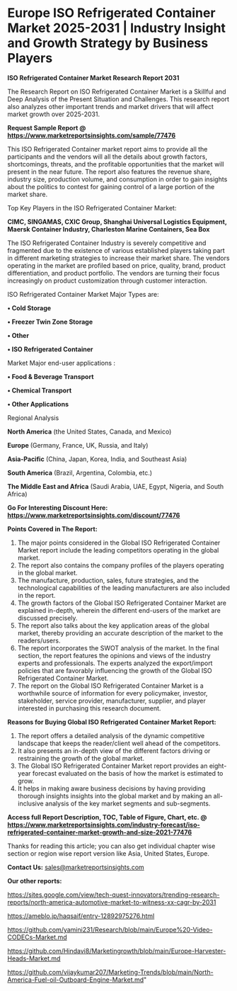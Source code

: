 # Europe ISO Refrigerated Container Market 2025-2031 | Industry Insight and Growth Strategy by Business Players

<strong>ISO Refrigerated Container Market Research Report 2031</strong>

The Research Report on ISO Refrigerated Container Market is a Skillful and Deep Analysis of the Present Situation and Challenges. This research report also analyzes other important trends and market drivers that will affect market growth over 2025-2031.

<strong>Request Sample Report @ <a href=https://www.marketreportsinsights.com/sample/77476>https://www.marketreportsinsights.com/sample/77476</a></strong>

This ISO Refrigerated Container market report aims to provide all the participants and the vendors will all the details about growth factors, shortcomings, threats, and the profitable opportunities that the market will present in the near future. The report also features the revenue share, industry size, production volume, and consumption in order to gain insights about the politics to contest for gaining control of a large portion of the market share.

Top Key Players in the ISO Refrigerated Container Market:

<strong>CIMC, SINGAMAS, CXIC Group, Shanghai Universal Logistics Equipment, Maersk Container Industry, Charleston Marine Containers, Sea Box</strong>

The ISO Refrigerated Container Industry is severely competitive and fragmented due to the existence of various established players taking part in different marketing strategies to increase their market share. The vendors operating in the market are profiled based on price, quality, brand, product differentiation, and product portfolio. The vendors are turning their focus increasingly on product customization through customer interaction.

ISO Refrigerated Container Market Major Types are:

<strong>• Cold Storage

• Freezer Twin Zone Storage

• Other

• ISO Refrigerated Container</strong>

Market Major end-user applications :

<strong>• Food & Beverage Transport

• Chemical Transport

• Other Applications</strong>

Regional Analysis

</u><strong><b>North America</b></strong> (the United States, Canada, and Mexico)

<strong><b>Europe </b></strong>(Germany, France, UK, Russia, and Italy)

<strong><b>Asia-Pacific</b></strong> (China, Japan, Korea, India, and Southeast Asia)

<strong><b>South America</b></strong> (Brazil, Argentina, Colombia, etc.)

<strong><b>The Middle East and Africa</b></strong> (Saudi Arabia, UAE, Egypt, Nigeria, and South Africa)

<strong>Go For Interesting Discount Here: <a href=https://www.marketreportsinsights.com/discount/77476>https://www.marketreportsinsights.com/discount/77476</a></strong>

<strong>Points Covered in The Report:</strong>
<ol>
  <li>The major points considered in the Global ISO Refrigerated Container Market report include the leading competitors operating in the global market.</li>
  <li>The report also contains the company profiles of the players operating in the global market.</li>
  <li>The manufacture, production, sales, future strategies, and the technological capabilities of the leading manufacturers are also included in the report.</li>
  <li>The growth factors of the Global ISO Refrigerated Container Market are explained in-depth, wherein the different end-users of the market are discussed precisely.</li>
  <li>The report also talks about the key application areas of the global market, thereby providing an accurate description of the market to the readers/users.</li>
  <li>The report incorporates the SWOT analysis of the market. In the final section, the report features the opinions and views of the industry experts and professionals. The experts analyzed the export/import policies that are favorably influencing the growth of the Global ISO Refrigerated Container Market.</li>
  <li>The report on the Global ISO Refrigerated Container Market is a worthwhile source of information for every policymaker, investor, stakeholder, service provider, manufacturer, supplier, and player interested in purchasing this research document.</li>
</ol>
<strong>Reasons for Buying Global ISO Refrigerated Container Market Report:</strong>

<ol>
  <li>The report offers a detailed analysis of the dynamic competitive landscape that keeps the reader/client well ahead of the competitors.</li>
  <li>It also presents an in-depth view of the different factors driving or restraining the growth of the global market.</li>
  <li>The Global ISO Refrigerated Container Market report provides an eight-year forecast evaluated on the basis of how the market is estimated to grow.</li>
  <li>It helps in making aware business decisions by having providing thorough insights insights into the global market and by making an all-inclusive analysis of the key market segments and sub-segments.</li>
</ol>
<strong>Access full Report Description, TOC, Table of Figure, Chart, etc. @ <a href=https://www.marketreportsinsights.com/industry-forecast/iso-refrigerated-container-market-growth-and-size-2021-77476>https://www.marketreportsinsights.com/industry-forecast/iso-refrigerated-container-market-growth-and-size-2021-77476</a></strong>


Thanks for reading this article; you can also get individual chapter wise section or region wise report version like Asia, United States, Europe.

<strong>Contact Us:</strong>
sales@marketreportsinsights.com

<strong>Our other reports:</strong>

<a href=https://sites.google.com/view/tech-quest-innovators/trending-research-reports/north-america-automotive-market-to-witness-xx-cagr-by-2031>https://sites.google.com/view/tech-quest-innovators/trending-research-reports/north-america-automotive-market-to-witness-xx-cagr-by-2031</a>

<a href=https://ameblo.jp/haqsaif/entry-12892975276.html>https://ameblo.jp/haqsaif/entry-12892975276.html</a>

<a href=https://github.com/yamini231/Research/blob/main/Europe%20-Video-CODECs-Market.md>https://github.com/yamini231/Research/blob/main/Europe%20-Video-CODECs-Market.md</a>

<a href=https://github.com/Hindavi8/Marketingrowth/blob/main/Europe-Harvester-Heads-Market.md>https://github.com/Hindavi8/Marketingrowth/blob/main/Europe-Harvester-Heads-Market.md</a>

<a href=https://github.com/vijaykumar207/Marketing-Trends/blob/main/North-America-Fuel-oil-Outboard-Engine-Market.md>https://github.com/vijaykumar207/Marketing-Trends/blob/main/North-America-Fuel-oil-Outboard-Engine-Market.md</a>"
